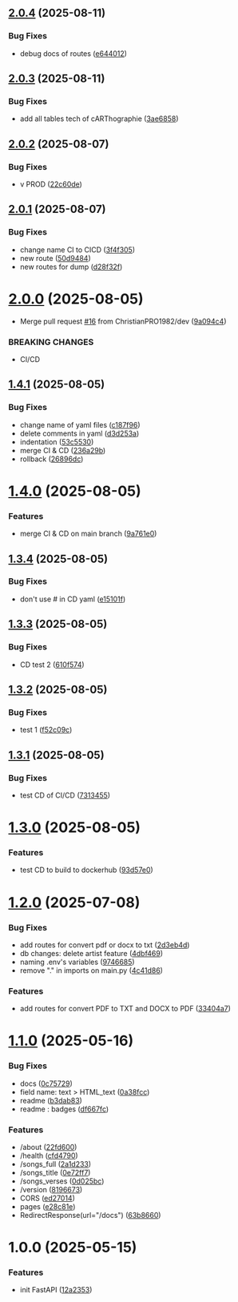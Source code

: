 ## [2.0.4](https://github.com/ChristianPRO1982/api-carthographie/compare/v2.0.3...v2.0.4) (2025-08-11)


### Bug Fixes

* debug docs of routes ([e644012](https://github.com/ChristianPRO1982/api-carthographie/commit/e644012aa3ebc4c49259b3e4e52b1880d0881727))

## [2.0.3](https://github.com/ChristianPRO1982/api-carthographie/compare/v2.0.2...v2.0.3) (2025-08-11)


### Bug Fixes

* add all tables tech of cARThographie ([3ae6858](https://github.com/ChristianPRO1982/api-carthographie/commit/3ae685871a28b3e0e8e73c2b275f49d4bea81104))

## [2.0.2](https://github.com/ChristianPRO1982/api-carthographie/compare/v2.0.1...v2.0.2) (2025-08-07)


### Bug Fixes

* v PROD ([22c60de](https://github.com/ChristianPRO1982/api-carthographie/commit/22c60de1a9435f6532916228cb54aa35e3f2f841))

## [2.0.1](https://github.com/ChristianPRO1982/api-carthographie/compare/v2.0.0...v2.0.1) (2025-08-07)


### Bug Fixes

* change name CI to CICD ([3f4f305](https://github.com/ChristianPRO1982/api-carthographie/commit/3f4f30550c87062e19ea638563d9de4ec80d90bc))
* new route ([50d9484](https://github.com/ChristianPRO1982/api-carthographie/commit/50d94842351d64e6a604a1a9827065171e660602))
* new routes for dump ([d28f32f](https://github.com/ChristianPRO1982/api-carthographie/commit/d28f32f04d49e5ef146ba69464256e514f3912fd))

# [2.0.0](https://github.com/ChristianPRO1982/api-carthographie/compare/v1.4.1...v2.0.0) (2025-08-05)


* Merge pull request [#16](https://github.com/ChristianPRO1982/api-carthographie/issues/16) from ChristianPRO1982/dev ([9a094c4](https://github.com/ChristianPRO1982/api-carthographie/commit/9a094c414e1c6f3cb1cdcdad109308227bebd614))


### BREAKING CHANGES

* CI/CD

## [1.4.1](https://github.com/ChristianPRO1982/api-carthographie/compare/v1.4.0...v1.4.1) (2025-08-05)


### Bug Fixes

* change name of yaml files ([c187f96](https://github.com/ChristianPRO1982/api-carthographie/commit/c187f96e71c3ae12f6d062b5748462c622bff96d))
* delete comments in yaml ([d3d253a](https://github.com/ChristianPRO1982/api-carthographie/commit/d3d253a27a53532d2695c9bfa561cf679460e05a))
* indentation ([53c5530](https://github.com/ChristianPRO1982/api-carthographie/commit/53c55300311de2aa49904acf9e1e600575d969e2))
* merge CI & CD ([236a29b](https://github.com/ChristianPRO1982/api-carthographie/commit/236a29ba812ef666b9554af680623a1626b2f82e))
* rollback ([26896dc](https://github.com/ChristianPRO1982/api-carthographie/commit/26896dcde65dc261fae39859d59d87809fecda4a))

# [1.4.0](https://github.com/ChristianPRO1982/api-carthographie/compare/v1.3.4...v1.4.0) (2025-08-05)


### Features

* merge CI & CD on main branch ([9a761e0](https://github.com/ChristianPRO1982/api-carthographie/commit/9a761e0862f1969156d9303d515e8103a7e595d2))

## [1.3.4](https://github.com/ChristianPRO1982/api-carthographie/compare/v1.3.3...v1.3.4) (2025-08-05)


### Bug Fixes

* don't use # in CD yaml ([e15101f](https://github.com/ChristianPRO1982/api-carthographie/commit/e15101f26a93c626adecd3fdc4d04682a0b7c77e))

## [1.3.3](https://github.com/ChristianPRO1982/api-carthographie/compare/v1.3.2...v1.3.3) (2025-08-05)


### Bug Fixes

* CD test 2 ([610f574](https://github.com/ChristianPRO1982/api-carthographie/commit/610f5740d188e0487d164128a51d2181a3001007))

## [1.3.2](https://github.com/ChristianPRO1982/api-carthographie/compare/v1.3.1...v1.3.2) (2025-08-05)


### Bug Fixes

* test 1 ([f52c09c](https://github.com/ChristianPRO1982/api-carthographie/commit/f52c09cbd9e252a33f925e5f40e81f892a4cf796))

## [1.3.1](https://github.com/ChristianPRO1982/api-carthographie/compare/v1.3.0...v1.3.1) (2025-08-05)


### Bug Fixes

* test CD of CI/CD ([7313455](https://github.com/ChristianPRO1982/api-carthographie/commit/731345556cc0d04ed9bf97f422dd7b581b2f2c0f))

# [1.3.0](https://github.com/ChristianPRO1982/api-carthographie/compare/v1.2.0...v1.3.0) (2025-08-05)


### Features

* test CD to build to dockerhub ([93d57e0](https://github.com/ChristianPRO1982/api-carthographie/commit/93d57e09e3ac08b5e28ed6a2fb3585e56ef7882a))

# [1.2.0](https://github.com/ChristianPRO1982/api-carthographie/compare/v1.1.0...v1.2.0) (2025-07-08)


### Bug Fixes

* add routes for convert pdf or docx to txt ([2d3eb4d](https://github.com/ChristianPRO1982/api-carthographie/commit/2d3eb4d29b2015d51ba5685fa145b807affbc55f))
* db changes: delete artist feature ([4dbf469](https://github.com/ChristianPRO1982/api-carthographie/commit/4dbf4695b6b160152ada62e5b18f25295fedd481))
* naming .env's variables ([9746685](https://github.com/ChristianPRO1982/api-carthographie/commit/97466856f100cc1ef17afc22590adc2804e5e4cc))
* remove "." in imports on main.py ([4c41d86](https://github.com/ChristianPRO1982/api-carthographie/commit/4c41d86084510ab150b25c76f15df3c0149ee60e))


### Features

* add routes for convert PDF to TXT and DOCX to PDF ([33404a7](https://github.com/ChristianPRO1982/api-carthographie/commit/33404a7a0cec51febcd882479930c1dd2c98bfb5))

# [1.1.0](https://github.com/ChristianPRO1982/api-carthographie/compare/v1.0.0...v1.1.0) (2025-05-16)


### Bug Fixes

* docs ([0c75729](https://github.com/ChristianPRO1982/api-carthographie/commit/0c75729cc84fd1d7cbddf8a848baebfd82376de8))
* field name: text > HTML_text ([0a38fcc](https://github.com/ChristianPRO1982/api-carthographie/commit/0a38fcc55599133df26b4522c37a35d944e316a7))
* readme ([b3dab83](https://github.com/ChristianPRO1982/api-carthographie/commit/b3dab83300fffd8a77286ceaaeb90fd621b01601))
* readme : badges ([df667fc](https://github.com/ChristianPRO1982/api-carthographie/commit/df667fc658db50e9d2db53cf113b4b982caceab9))


### Features

* /about ([22fd600](https://github.com/ChristianPRO1982/api-carthographie/commit/22fd600bbe47546d1df8241b829488da3e31b7d1))
* /health ([cfd4790](https://github.com/ChristianPRO1982/api-carthographie/commit/cfd47904553e64bb3c322670b0c650a906c9d735))
* /songs_full ([2a1d233](https://github.com/ChristianPRO1982/api-carthographie/commit/2a1d233484846e942a91a99317d79c2edcb5ebc9))
* /songs_title ([0e72ff7](https://github.com/ChristianPRO1982/api-carthographie/commit/0e72ff768aec4d28cb793e3e06d6b79200b556fa))
* /songs_verses ([0d025bc](https://github.com/ChristianPRO1982/api-carthographie/commit/0d025bca22b09465f1b16ebb24f8d371e4f27f62))
* /version ([8196673](https://github.com/ChristianPRO1982/api-carthographie/commit/81966735eff9d9d7185921b110be2299f50170bc))
* CORS ([ed27014](https://github.com/ChristianPRO1982/api-carthographie/commit/ed2701451cad533297189733836c48f208536f44))
* pages ([e28c81e](https://github.com/ChristianPRO1982/api-carthographie/commit/e28c81e0c9623fc2e90a990856fa14769341f4bf))
* RedirectResponse(url="/docs") ([63b8660](https://github.com/ChristianPRO1982/api-carthographie/commit/63b8660722508a1dfdb62ca3ca78e43e21990d0f))

# 1.0.0 (2025-05-15)


### Features

* init FastAPI ([12a2353](https://github.com/ChristianPRO1982/api-carthographie/commit/12a2353f83fd19b16cb95777cf9c51e386a144fb))
